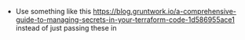 <!-- Because I always have to have a To-Do List! -->
* Use something like this https://blog.gruntwork.io/a-comprehensive-guide-to-managing-secrets-in-your-terraform-code-1d586955ace1 instead of just passing these in